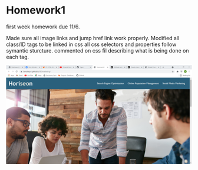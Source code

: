 # Homework1
first week homework due 11/6.

Made sure all image links and jump href link work properly.
Modified all class/ID tags to be linked in css
all css selectors and properties follow symantic sturcture.
commented on css fil describing what is being done on each tag.

![](seo-screenshot.png)